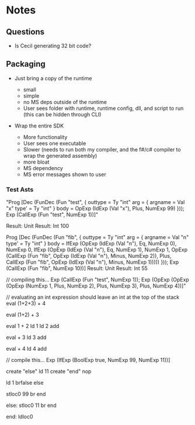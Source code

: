 # Notes

## Questions
- Is Cecil generating 32 bit code?

## Packaging
- Just bring a copy of the runtime 
  + small
  + simple
  + no MS deps outside of the runtime
  - User sees folder with runtime, runtime config, dll, and script to run (this can be hidden through CLI)
  


- Wrap the entire SDK
  + More functionality
  + User sees one executable
  - Slower (needs to run both my compiler, and the f#/c# compiler to wrap the generated assembly)
  - more bloat
  - MS dependency
  - MS error messages shown to user

### Test Asts
"Prog
  [Dec
     (FunDec (Fun "test", { outtype = Ty "int"
                            arg = { argname = Val "x"
                                    type' = Ty "int" }
                            body = OpExp (IdExp (Val "x"), Plus, NumExp 99) }));
   Exp (CallExp (Fun "test", NumExp 1))]"

Result: Unit
Result: Int 100



Prog
  [Dec
     (FunDec
        (Fun "fib",
         { outtype = Ty "int"
           arg = { argname = Val "n"
                   type' = Ty "int" }
           body =
            IfExp
              (OpExp (IdExp (Val "n"), Eq, NumExp 0), NumExp 0,
               IfExp
                 (OpExp (IdExp (Val "n"), Eq, NumExp 1), NumExp 1,
                  OpExp
                    (CallExp
                       (Fun "fib", OpExp (IdExp (Val "n"), Minus, NumExp 2)),
                     Plus,
                     CallExp
                       (Fun "fib", OpExp (IdExp (Val "n"), Minus, NumExp 1))))) }));
   Exp (CallExp (Fun "fib", NumExp 10))]
Result: Unit
Result: Int 55


// compiling this...
Exp (CallExp (Fun "test", NumExp 1));
Exp
 (OpExp
	(OpExp (OpExp (NumExp 1, Plus, NumExp 2), Plus, NumExp 3), Plus,
	 NumExp 4))]"

// evaluating an int expression should leave an int at the top of the stack
eval (1+2+3) + 4

eval (1+2) + 3

eval 1 + 2
    ld 1
    ld 2
    add

eval + 3
    ld 3
    add

eval + 4
    ld 4
    add

// compile this...
Exp (IfExp (BoolExp true, NumExp 99, NumExp 11))]

create "else" ld 11
create "end" nop

ld 1
brfalse else

stloc0 99
br end

else:
stloc0 11
br end

end:
ldloc0



